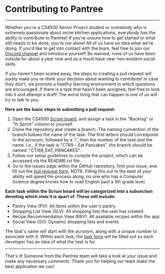 # Contributing to Pantree

---

Whether you're a CS4500 Senior Project student or somebody who is extremely passionate about niche kitchen applications, everybody has the ability to contribute to Pantree! If you're unsure how to get started or what still needs to be done, you're not alone! All of us have no idea what we're doing. If you'd like to get into contact with the team, feel free to join our [Discord channel](https://discord.gg/n4pzrTGPQJ) and introduce yourself! Be warned, none of us have been outside for about a year now and as a result have near non-existent social skills. 

  If you haven't been scared away, the steps to creating a pull request will surely make you re-think your decision about wanting to contribute! In case they don't, we promote a healthy learning environment in which questions are encouraged. If there is a task that hasn't been assigned, feel free to look into it and attempt a draft! The worst thing that can happen is one of us will try to talk to you.


**Here are the basic steps to submitting a pull request:**

  1. Open the CS4500 [Scrum board](https://github.com/Theauxm/Pantree/projects/2), and assign a task in the "Backlog" or "In Sprint" column to yourself. 
  2. Clone the repository and create a branch. The naming convention of the branch follows the name of the task. The first letters should correspond to the acronym, followed by a '/', then the number of the task and the name. I.e., if the task is "CT69 - Eat Pancakes", the branch should be named: "CT/69_EAT_PANCAKES".
  3. Follow our setup guidelines to compile the project, which can be accessed via the README.txt file
  4. Go to the issues page within the GitHub repository, find your issue, and fill out the [pull request form](https://docs.google.com/document/d/1R4cbKbxN26LJqt4yaYjbfqdAbc3Unhsxnh0U967ei4c/edit?usp=sharing). NOTE: Filling this out to the best of your ability will speed the process along, no one who has a Computer Science degree knows how to read English past a 5th grade level.


**Each task within the Scrum board will be categorized into a subsection denoting which view it is apart of. These will include:**
  - Pantry View (PV): All items within the user's pantry
  - Shopping List View (SLV): All shopping lists the user has created
  - Recipe Recommendation View (RRV): All available recipes within the app
  - Social View (SV): Dynamic shopping lists and events

The task's name will start with the acronym, along with a unique number to associate with it. Within each task, the [task form](https://docs.google.com/document/d/1XMjXoHocey8QCICZziE2Ia0_UgGrKt38Pvrd6G--DG0/edit?usp=sharing) will be filled out so each developer has an idea of what the task is for. 

---

That's it! Someone from the Pantree team will take a look at your issue and make any necessary comments. Thank you for helping our team make the best application we can!
